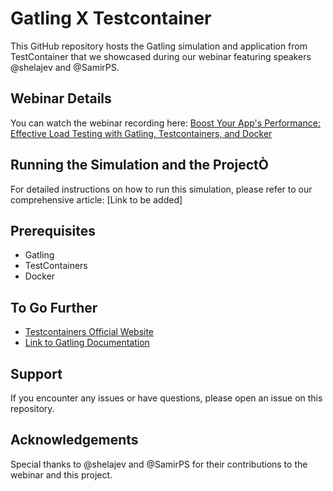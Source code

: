 
# Gatling X Testcontainer

This GitHub repository hosts the Gatling simulation and application from TestContainer that we showcased during our webinar featuring speakers @shelajev and @SamirPS.

## Webinar Details

You can watch the webinar recording here:
[Boost Your App's Performance: Effective Load Testing with Gatling, Testcontainers, and Docker](https://app.livestorm.co/gatling/boost-your-apps-performance-effective-load-testing-with-gatling-testcontainers-and-docker/live#/)

## Running the Simulation and the ProjectÒ

For detailed instructions on how to run this simulation, please refer to our comprehensive article: [Link to be added]

## Prerequisites

- Gatling
- TestContainers
- Docker

## To Go Further

* [Testcontainers Official Website](https://testcontainers.com/)
* [Link to Gatling Documentation](https://docs.gatling.io/)

## Support

If you encounter any issues or have questions, please open an issue on this repository.

## Acknowledgements

Special thanks to @shelajev and @SamirPS for their contributions to the webinar and this project.
